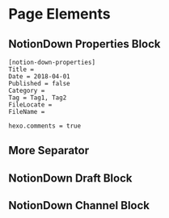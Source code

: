# Page Elements

## NotionDown Properties Block

```
[notion-down-properties]
Title = 
Date = 2018-04-01
Published = false
Category = 
Tag = Tag1, Tag2
FileLocate = 
FileName = 

hexo.comments = true
```

## More Separator

<!-- more -->

## NotionDown Draft Block

<!-- draft

comments

-->

## NotionDown Channel Block

<!-- SHORT_CODE_CHANNEL=Blog

!!This ShortCode block is for 'Blog' only!!

Notion Blocks here with only be generated into MD file when input CHANNEL config is 'Blog'.

SHORT_CODE_END -->

<!-- SHORT_CODE_CUSTOM

!!This ShortCode block is 'custom'

Notion Blocks here with be directly generated into MD file in you do NOT set your custom ShortCode handler in NotionWriter.

SHORT_CODE_END -->